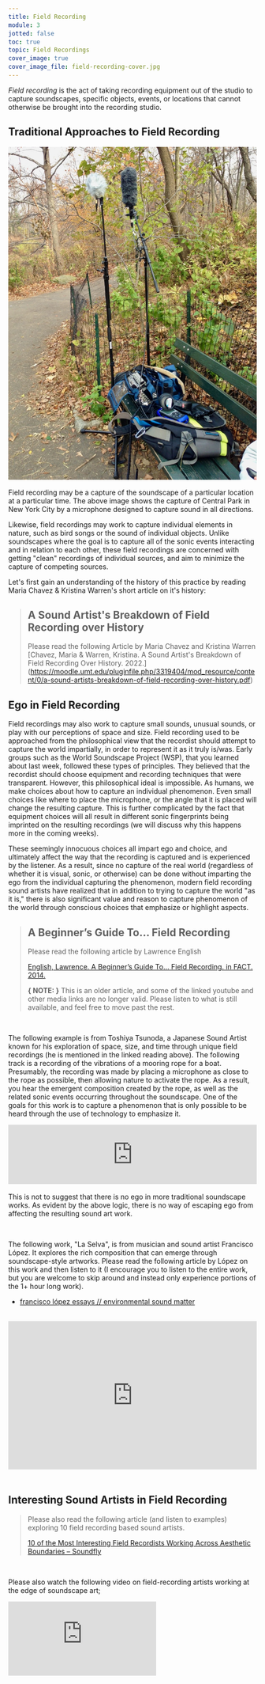 ```yaml
---
title: Field Recording
module: 3
jotted: false
toc: true
topic: Field Recordings
cover_image: true
cover_image_file: field-recording-cover.jpg
---
```


_Field recording_ is the act of taking recording equipment out of the studio to capture soundscapes, specific objects, events, or locations that cannot otherwise be brought into the recording studio.

## Traditional Approaches to Field Recording

![Microphones setup in Central Park in New York City to capture the soundscape](../imgs/field_mic.jpeg "Microphones setup in Central Park in New York City to capture the soundscape")

Field recording may be a capture of the soundscape of a particular location at a particular time. The above image shows the capture of Central Park in New York City by a microphone designed to capture sound in all directions.

Likewise, field recordings may work to capture individual elements in nature, such as bird songs or the sound of individual objects. Unlike soundscapes where the goal is to capture all of the sonic events interacting and in relation to each other, these field recordings are concerned with getting "clean" recordings of individual sources, and aim to minimize the capture of competing sources.

Let's first gain an understanding of the history of this practice by reading Maria Chavez & Kristina Warren's short article on it's history:

> ## A Sound Artist's Breakdown of Field Recording over History
> 
> Please read the following Article by Maria Chavez and Kristina Warren
> [Chavez, Maria & Warren, Kristina. A Sound Artist's Breakdown of Field Recording Over History. 2022.] (https://moodle.umt.edu/pluginfile.php/3319404/mod_resource/content/0/a-sound-artists-breakdown-of-field-recording-over-history.pdf)



## Ego in Field Recording

Field recordings may also work to capture small sounds, unusual sounds, or play with our perceptions of space and size. Field recording used to be approached from the philosophical view that the recordist should attempt to capture the world impartially, in order to represent it as it truly is/was. Early groups such as the World Soundscape Project (WSP), that you learned about last week, followed these types of principles. They believed that the recordist should choose equipment and recording techniques that were transparent. However, this philosophical ideal is impossible. As humans, we make choices about how to capture an individual phenomenon. Even small choices like where to place the microphone, or the angle that it is placed will change the resulting capture. This is further complicated by the fact that equipment choices will all result in different sonic fingerprints being imprinted on the resulting recordings (we will discuss why this happens more in the coming weeks). 

These seemingly innocuous choices all impart ego and choice, and ultimately affect the way that the recording is captured and is experienced by the listener. As a result, since no capture of the real world (regardless of whether it is visual, sonic, or otherwise) can be done without imparting the ego from the individual capturing the phenomenon, modern field recording sound artists have realized that in addition to trying to capture the world "as it is," there is also significant value and reason to capture phenomenon of the world through conscious choices that emphasize or highlight aspects.

> ## A Beginner’s Guide To… Field Recording
>
> Please read the following article by Lawrence English
>
> [English, Lawrence. A Beginner’s Guide To… Field Recording. in FACT. 2014.](https://www.factmag.com/2014/11/18/a-beginners-guide-to-field-recording/)
>
> **{ NOTE: }** This is an older article, and some of the linked youtube and other media links are no longer valid. Please listen to what is still available, and feel free to move past the rest.



<br />



The following example is from Toshiya Tsunoda, a Japanese Sound Artist known for his exploration of space, size, and time through unique field recordings (he is mentioned in the linked reading above). The following track is a recording of the vibrations of a mooring rope for a boat. Presumably, the recording was made by placing a microphone as close to the rope as possible, then allowing nature to activate the rope. As a result, you hear the emergent composition created by the rope, as well as the related sonic events occurring throughout the soundscape. One of the goals for this work is to capture a phenomenon that is only possible to be heard through the use of technology to emphasize it.

<iframe style="border: 0; width: 100%; height: 120px; margin: 0 auto;" src="https://bandcamp.com/EmbeddedPlayer/album=3948296033/size=large/bgcol=333333/linkcol=e99708/tracklist=false/artwork=small/track=1839450716/transparent=true/" seamless><a href="https://erstwhilerecords.bandcamp.com/album/extract-from-field-recording-archive-reflection-revisiting">Extract From Field Recording Archive: Reflection-Revisiting by Toshiya Tsunoda</a></iframe>

This is not to suggest that there is no ego in more traditional soundscape works. As evident by the above logic, there is no way of escaping ego from affecting the resulting sound art work.


<br />

The following work, "La Selva", is from musician and sound artist Francisco López. It explores the rich composition that can emerge through soundscape-style artworks. Please read the following article by López on this work and then listen to it (I encourage you to listen to the entire work, but you are welcome to skip around and instead only experience portions of the 1+ hour long work).

- [francisco lópez  essays // environmental sound matter ](http://www.franciscolopez.net/env.html)

<br />


<div class="embed-responsive embed-responsive-16by9"><iframe src="https://open.spotify.com/embed/track/0dxLjcizK0MgBXB7cWEZOS" width="100%" height="300" frameborder="0" allowtransparency="true" allow="accelerometer; autoplay; encrypted-media; gyroscope; picture-in-picture" allowfullscreen></iframe></div>


<br />


## Interesting Sound Artists in Field Recording


> Please also read the following article (and listen to examples) exploring 10 field recording based sound artists.
>
> [10 of the Most Interesting Field Recordists Working Across Aesthetic Boundaries – Soundfly](https://flypaper.soundfly.com/discover/10-of-the-most-interesting-field-recordists-working-across-aesthetic-boundaries/)

<br />


Please also watch the following video on field-recording artists working at the edge of soundscape art;

<div class="embed-responsive embed-responsive-16by9"><iframe class="embed-responsive-item" src="https://www.youtube.com/embed/esfUwg1-xrI" frameborder="0" allow="accelerometer; autoplay; encrypted-media; gyroscope; picture-in-picture" allowfullscreen></iframe></div>
